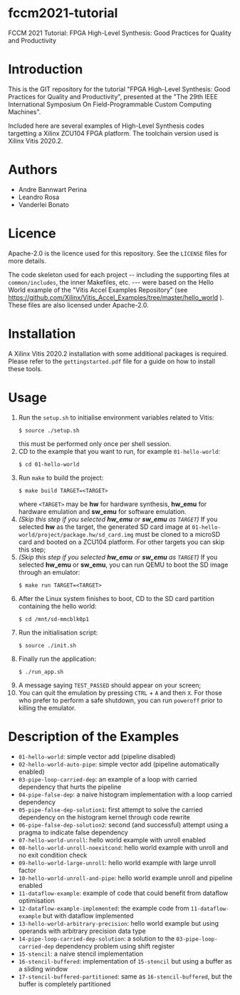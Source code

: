 # fccm2021-tutorial

FCCM 2021 Tutorial: FPGA High-Level Synthesis: Good Practices for Quality and Productivity

# Introduction

This is the GIT repository for the tutorial "FPGA High-Level Synthesis: Good Practices for Quality and Productivity", presented at the "The 29th IEEE International Symposium On Field-Programmable Custom Computing Machines".

Included here are several examples of High-Level Synthesis codes targetting a Xilinx ZCU104 FPGA platform. The toolchain version used is Xilinx Vitis 2020.2.

# Authors

* Andre Bannwart Perina
* Leandro Rosa
* Vanderlei Bonato

# Licence

Apache-2.0 is the licence used for this repository. See the ```LICENSE``` files for more details.

The code skeleton used for each project -- including the supporting files at ```common/includes```, the inner Makefiles, etc. --- were based on the Hello World example of the "Vitis Accel Examples Repository" (see https://github.com/Xilinx/Vitis_Accel_Examples/tree/master/hello_world ). These files are also licensed under Apache-2.0.

# Installation

A Xilinx Vitis 2020.2 installation with some additional packages is required. Please refer to the ```gettingstarted.pdf``` file for a guide on how to install these tools.

# Usage

1. Run the ```setup.sh``` to initialise environment variables related to Vitis:
    ```
    $ source ./setup.sh
    ```
    this must be performed only once per shell session.
2. CD to the example that you want to run, for example ```01-hello-world```:
    ```
    $ cd 01-hello-world
    ```
3. Run ```make``` to build the project:
     ```
    $ make build TARGET=<TARGET>
    ```
    where ```<TARGET>``` may be **hw** for hardware synthesis, **hw_emu** for hardware emulation and **sw_emu** for software emulation.
4. *(Skip this step if you selected **hw_emu** or **sw_emu** as ```TARGET```)* If you selected **hw** as the target, the generated SD card image at ```01-hello-world/project/package.hw/sd_card.img``` must be cloned to a microSD card and booted on a ZCU104 platform. For other targets you can skip this step;
5. *(Skip this step if you selected **hw_emu** or **sw_emu** as ```TARGET```)* If you selected **hw_emu** or **sw_emu**, you can run QEMU to boot the SD image through an emulator:
    ```
    $ make run TARGET=<TARGET>
    ```
5. After the Linux system finishes to boot, CD to the SD card partition containing the hello world:
    ```
    $ cd /mnt/sd-mmcblk0p1
    ```
6. Run the initialisation script:
    ```
    $ source ./init.sh
    ```
7. Finally run the application:
    ```
    $ ./run_app.sh
    ```
8. A message saying ```TEST_PASSED``` should appear on your screen;
9. You can quit the emulation by pressing ```CTRL``` + ```A``` and then ```X```. For those who prefer to perform a safe shutdown, you can run ```poweroff``` prior to killing the emulator.

# Description of the Examples

* ```01-hello-world```: simple vector add (pipeline disabled)
* ```02-hello-world-auto-pipe```: simple vector add (pipeline automatically enabled)
* ```03-pipe-loop-carried-dep```: an example of a loop with carried dependency that hurts the pipeline
* ```04-pipe-false-dep```: a naive histogram implementation with a loop carried dependency
* ```05-pipe-false-dep-solution1```: first attempt to solve the carried dependency on the histogram kernel through code rewrite
* ```06-pipe-false-dep-solution2```: second (and successful) attempt using a pragma to indicate false dependency
* ```07-hello-world-unroll```: hello world example with unroll enabled
* ```08-hello-world-unroll-noexitcond```: hello world example with unroll and no exit condition check
* ```09-hello-world-large-unroll```: hello world example with large unroll factor
* ```10-hello-world-unroll-and-pipe```: hello world example unroll and pipeline enabled
* ```11-dataflow-example```: example of code that could benefit from dataflow optimisation
* ```12-dataflow-example-implemented```: the example code from ```11-dataflow-example``` but with dataflow implemented
* ```13-hello-world-arbitrary-precision```: hello world example but using operands with arbitrary precision data type
* ```14-pipe-loop-carried-dep-solution```: a solution to the ```03-pipe-loop-carried-dep``` dependency problem using shift register
* ```15-stencil```: a naive stencil implementation
* ```16-stencil-buffered```: implementation of ```15-stencil``` but using a buffer as a sliding window
* ```17-stencil-buffered-partitioned```: same as ```16-stencil-buffered```, but the buffer is completely partitioned
